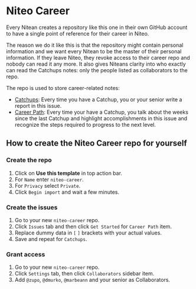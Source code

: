 # Niteo Career

Every Nitean creates a repository like this one in their own GitHub account to have a single point of reference for their career in Niteo.

The reason we do it like this is that the repository might contain personal information and we want every Nitean to be the master of their personal information. If they leave Niteo, they revoke access to their career repo and nobody can read it any more. It also gives Niteans clarity into who exactly can read the Catchups notes: only the people listed as collaborators to the repo.

The repo is used to store career-related notes:
* [Catchups](https://github.com/niteoweb/niteo-career/issues/1): Every time you have a Catchup, you or your senior write a report in this issue.
* [Career Path](https://github.com/niteoweb/niteo-career/issues/2): Every time your have a Catchup, you talk about the weeks since the last Catchup and highlight accomplishments in this issue and recognize the steps required to progress to the next level.

## How to create the Niteo Career repo for yourself

### Create the repo

1. Click on **Use this template** in top action bar.
1. For `Name` enter `niteo-career`.
1. For `Privacy` select `Private`.
1. Click `Begin import` and wait a few minutes.

### Create the issues

1. Go to your new `niteo-career` repo.
1. Click `Issues` tab and then click `Get Started` for `Career Path` item.
1. Replace dummy data in `[` `]` brackets with your actual values.
1. Save and repeat for `Catchups`.

### Grant access

1. Go to your new `niteo-career` repo.
1. Click `Settings` tab, then click `Collaborators` sidebar item.
1. Add `@zupo`, `@dmurko`, `@marbeann` and your senior as Collaborators.
